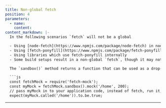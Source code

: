 ```yaml
---
title: Non-global fetch
position: 4
parameters:
  - name:
    content:
content_markdown: |-
  In the following scenarios `fetch` will not be a global

  - Using [node-fetch](https://www.npmjs.com/package/node-fetch) in nodejs without assigning to `global`
  - Using [fetch-ponyfill](https://www.npmjs.com/package/fetch-ponyfill) in the browser
  - Using libraries which use fetch-ponyfill internally
  - Some build setups result in a non-global `fetch`, though it may not always be obvious that this is the case

  The `sandbox()` method returns a function that can be used as a drop-in replacement for `fetch`, and can be passed into your choice of mocking library. The function returned by `sandbox()` supports the full fetch-mock api so once generated it can be worked with as if it were the original `fetch-mock` object, e.g.

  ```js
  const fetchMock = require('fetch-mock');
  const myMock = fetchMock.sandbox().mock('/home', 200);
  // pass myMock in to your application code, instead of fetch, run it, then...
  expect(myMock.called('/home')).to.be.true;
  ```
---
```


